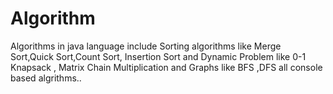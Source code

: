 # Algorithm
Algorithms in java language include 
Sorting algorithms 
like Merge Sort,Quick Sort,Count Sort, Insertion Sort 
and Dynamic Problem 
like 0-1 Knapsack , Matrix Chain Multiplication 
and Graphs 
like BFS ,DFS  all console based algrithms..
